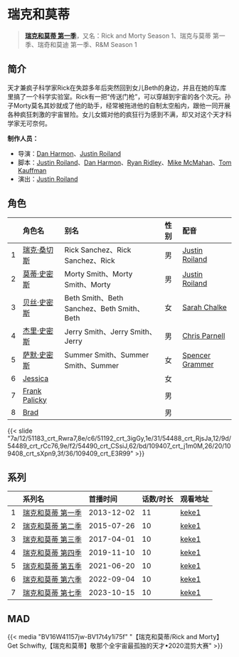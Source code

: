# 瑞克和莫蒂


> <u>**[瑞克和莫蒂 第一季](https://bgm.tv/subject/93377)**</u>，又名：Rick and Morty Season 1、瑞克与莫蒂 第一季、瑞奇和莫迪 第一季、R&amp;M  Season 1

## 简介

天才兼疯子科学家Rick在失踪多年后突然回到女儿Beth的身边，并且在她的车库里搞了一个科学实验室。Rick有一把“传送门枪”，可以穿越到宇宙的各个次元。孙子Morty莫名其妙就成了他的助手，经常被拖进他的自制太空船内，跟他一同开展各种疯狂刺激的宇宙冒险。女儿女婿对他的疯狂行为感到不满，却又对这个天才科学家无可奈何。

**制作人员：**
- 导演：[Dan Harmon](https://bgm.tv/person/27171)、[Justin Roiland](https://bgm.tv/person/27170)
- 脚本：[Justin Roiland](https://bgm.tv/person/27170)、[Dan Harmon](https://bgm.tv/person/27171)、[Ryan Ridley](https://bgm.tv/person/33693)、[Mike McMahan](https://bgm.tv/person/33703)、[Tom Kauffman](https://bgm.tv/person/33709)
- 演出：[Justin Roiland](https://bgm.tv/person/27170)

## 角色

|     |   角色名   |   别名  | 性别 |  配音  |
|:--- |:------  |:----      |:---  |:--   |
| 1 | [瑞克·桑切斯](https://bgm.tv/character/51183) | Rick Sanchez、Rick Sanchez、Rick | 男 | [Justin Roiland](https://bgm.tv/person/27170) |
| 2 | [莫蒂·史密斯](https://bgm.tv/character/51192) | Morty Smith、Morty Smith、Morty | 男 | [Justin Roiland](https://bgm.tv/person/27170) |
| 3 | [贝丝·史密斯](https://bgm.tv/character/54488) | Beth Smith、Beth Sanchez、Beth Smith、Beth | 女 | [Sarah Chalke](https://bgm.tv/person/29204) |
| 4 | [杰里·史密斯](https://bgm.tv/character/54489) | Jerry Smith、Jerry Smith、Jerry | 男 | [Chris Parnell](https://bgm.tv/person/29205) |
| 5 | [萨默·史密斯](https://bgm.tv/character/54490) | Summer Smith、Summer Smith、Summer | 女 | [Spencer Grammer](https://bgm.tv/person/25091) |
| 6 | [Jessica](https://bgm.tv/character/109407) |  | 女 |  |
| 7 | [Frank Palicky](https://bgm.tv/character/109408) |  | 男 |  |
| 8 | [Brad](https://bgm.tv/character/109409) |  | 男 |  |

{{< slide "7a/12/51183_crt_Rwra7,8e/c6/51192_crt_3igGy,1e/31/54488_crt_RjsJa,12/9d/54489_crt_rCc76,9e/f2/54490_crt_CSsiJ,62/bd/109407_crt_j1m0M,26/20/109408_crt_sXpn9,3f/36/109409_crt_E3R99" >}}

## 系列

|     | 系列名       | 首播时间       | 话数/时长 | 观看地址                                                     |
| :-- | :-------- | :--------- | :---- | :------------------------------------------------------- |
| 1   |[瑞克和莫蒂 第一季](https://bgm.tv/subject/93377)| 2013-12-02 | 11    | [keke1](https://www.keke1.app/play/26371-4-219002.html)  |
| 2   |[瑞克和莫蒂 第二季](https://bgm.tv/subject/141530)| 2015-07-26 | 10    | [keke1](https://www.keke1.app/play/26370-4-218992.html)  |
| 3   |[瑞克和莫蒂 第三季](https://bgm.tv/subject/146457)| 2017-04-01 | 10    | [keke1](https://www.keke1.app/play/26369-4-218982.html)  |
| 4   |[瑞克和莫蒂 第四季](https://bgm.tv/subject/246238)| 2019-11-10 | 10    | [keke1](https://www.keke1.app/play/26174-4-216438.html)  |
| 5   |[瑞克和莫蒂 第五季](https://bgm.tv/subject/331936)| 2021-06-20 | 10    | [keke1](https://www.keke1.app/play/26368-4-218972.html)  |
| 6   |[瑞克和莫蒂 第六季](https://bgm.tv/subject/358934)| 2022-09-04 | 10    | [keke1](https://www.keke1.app/play/20378-4-138321.html)  |
| 7   |[瑞克和莫蒂 第七季](https://bgm.tv/subject/441140)| 2023-10-15 | 10    | [keke1](https://www.keke1.app/play/196400-4-517346.html) |



## MAD

{{< media  "BV16W41157jw-BV17t4y1i75f"
"【瑞克和莫蒂/Rick and Morty】Get Schwifty,【瑞克和莫蒂】敬那个全宇宙最孤独的天才•2020混剪大赛"  >}}
